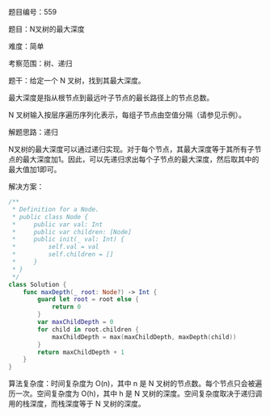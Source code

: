 题目编号：559

题目：N叉树的最大深度

难度：简单

考察范围：树、递归

题干：给定一个 N 叉树，找到其最大深度。

最大深度是指从根节点到最远叶子节点的最长路径上的节点总数。

N 叉树输入按层序遍历序列化表示，每组子节点由空值分隔（请参见示例）。

解题思路：递归

N叉树的最大深度可以通过递归实现。对于每个节点，其最大深度等于其所有子节点的最大深度加1。因此，可以先递归求出每个子节点的最大深度，然后取其中的最大值加1即可。

解决方案：

```swift
/**
 * Definition for a Node.
 * public class Node {
 *     public var val: Int
 *     public var children: [Node]
 *     public init(_ val: Int) {
 *         self.val = val
 *         self.children = []
 *     }
 * }
 */
class Solution {
    func maxDepth(_ root: Node?) -> Int {
        guard let root = root else {
            return 0
        }
        var maxChildDepth = 0
        for child in root.children {
            maxChildDepth = max(maxChildDepth, maxDepth(child))
        }
        return maxChildDepth + 1
    }
}
```

算法复杂度：时间复杂度为 O(n)，其中 n 是 N 叉树的节点数。每个节点只会被遍历一次。空间复杂度为 O(h)，其中 h 是 N 叉树的深度。空间复杂度取决于递归调用的栈深度，而栈深度等于 N 叉树的深度。